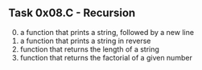 ## Task 0x08.C - Recursion
  0. a function that prints a string, followed by a new line
  1. a function that prints a string in reverse
  2. function that returns the length of a string
  3. function that returns the factorial of a given number
